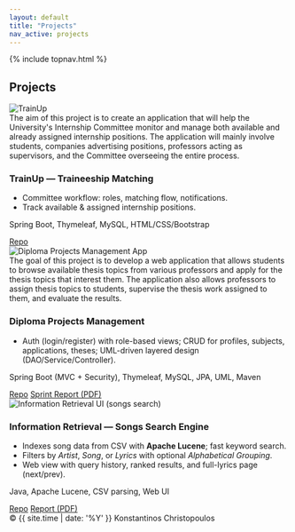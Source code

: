 ```yaml
---
layout: default
title: "Projects"
nav_active: projects
---
```


<link rel="stylesheet" href="{{ '/assets/css/style.css' | relative_url }}">

{% include topnav.html %}

<section class="section">
  <h1>Projects</h1>

  <div class="project-list">
<!-- TrainUp -->
    <article class="p-card">
      <img class="p-thumb" src="{{ '/assets/img/TrainUp/TrainUp.jpg' | relative_url }}" alt="TrainUp">
      <div class="p-body">
      The aim of this project is to create an application that will help the University's Internship Committee monitor and manage both available and already assigned internship positions.   The application will mainly involve students, companies advertising positions, professors acting as supervisors, and the Committee overseeing the entire process.
        <h3>TrainUp — Traineeship Matching</h3>
        <ul class="p-bullets">
          <li>Committee workflow: roles, matching flow, notifications.</li>
          <li>Track available & assigned internship positions.</li>
        </ul>
        <p class="p-tech">Spring Boot, Thymeleaf, MySQL, HTML/CSS/Bootstrap</p>
        <div class="p-actions">
          <a class="btn small" href="https://github.com/YOUR_GITHUB/trainup" target="_blank">Repo</a>
        </div>
      </div>
    </article>

<!-- Diploma Projects Management App (Spring Boot) -->
<article class="p-card">
  <img class="p-thumb" src="{{ '/assets/img/ThesisLink/ThesisLink.png' | relative_url }}" alt="Diploma Projects Management App">
  <div class="p-body">
    The goal of this project is to develop a web application that allows students to browse available thesis topics from various professors and apply for the thesis topics that interest them. The application also allows professors to assign thesis topics to students, supervise the thesis work assigned to them, and evaluate the results.
    <h3>Diploma Projects Management</h3>
    <ul class="p-bullets">
      <li>Auth (login/register) with role-based views; CRUD for profiles, subjects, applications, theses; UML-driven layered design (DAO/Service/Controller).</li>
    </ul>
    <p class="p-tech">Spring Boot (MVC + Security), Thymeleaf, MySQL, JPA, UML, Maven</p>
    <div class="p-actions">
      <a class="btn small" href="https://github.com/KonstantinosC7/DiplomaProjectsManagement" target="_blank">Repo</a>
      <a class="btn small ghost" href="{{ '/assets/reports/SprintReport_v1.pdf' | relative_url }}" target="_blank">Sprint Report (PDF)</a>
    </div>
  </div>
</article>

    
<!-- Information Retrieval (Songs Search) -->
  <article class="p-card">
    <img class="p-thumb" src="{{ '/assets/img/Informationretrieval/Information-Retrieval.jpg' | relative_url }}" alt="Information Retrieval UI (songs search)">
    <div class="p-body">
      <h3>Information Retrieval — Songs Search Engine</h3>
      <ul class="p-bullets">
        <li>Indexes song data from CSV with <strong>Apache Lucene</strong>; fast keyword search.</li>
        <li>Filters by <em>Artist</em>, <em>Song</em>, or <em>Lyrics</em> with optional <em>Alphabetical Grouping</em>.</li>
        <li>Web view with query history, ranked results, and full-lyrics page (next/prev).</li>
      </ul>
      <p class="p-tech">Java, Apache Lucene, CSV parsing, Web UI</p>
      <div class="p-actions">
        <a class="btn small" href="https://github.com/KonstantinosC7/InformationRetrieval" target="_blank">Repo</a>
        <!-- Option A: link to the PDF in GitHub -->
        <a class="btn small ghost" href="https://github.com/KonstantinosC7/InformationRetrieval/blob/main/Report_Information_Retrieval.pdf" target="_blank">Report (PDF)</a>
    </div>
  </div>
</article>

      

<footer class="footer">
  <span>© {{ site.time | date: '%Y' }} Konstantinos Christopoulos</span>
</footer>
